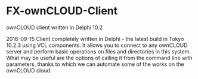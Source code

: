 # FX-ownCLOUD-Client
ownCLOUD client written in Delphi 10.2

2018-09-15
Client completely written in Delphi - the latest build in Tokyo 10.2.3 using VCL components.
It allows you to connect to any ownCLOUD server and perform basic operations on files and directories in this system.
What may be useful are the options of calling it from the command line with parameters, thanks to which we can automate some of the works on the ownCLOUD cloud.

